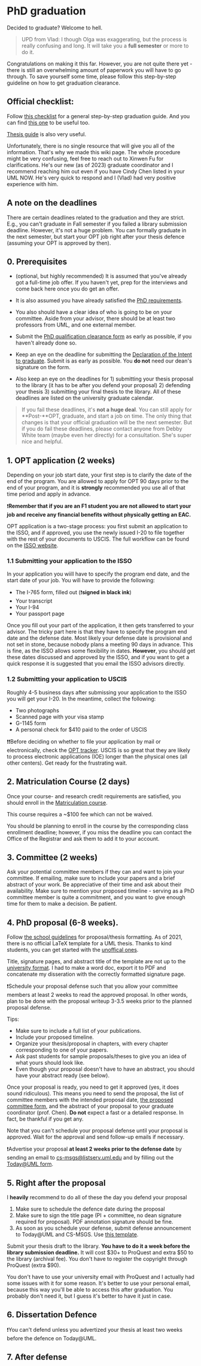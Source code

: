 # PhD graduation

Decided to graduate? Welcome to hell.
> UPD from Vlad: I though Olga was exaggerating, but the process is really confusing and long. It will take you a **full semester** or more to do it.

Congratulations on making it this far. However, you are not quite there yet - there is still an overwhelming amount of paperwork you will have to go through.
To save yourself some time, please follow this step-by-step guideline on how to get graduation clearance.

## Official checklist:

Follow [this checklist](https://www.uml.edu/sciences/computer-science/programs/masters/doctorate/checklist.aspx) for a general step-by-step graduation guide. And you can find [this one](https://www.cs.uml.edu/~gcoord/student-documents.html#PhDPathway) to be useful too.

[Thesis guide](https://www.uml.edu/catalog/graduate/policies/dissertation-thesis/) is also very useful.

Unfortunately, there is no single resource that will give you all of the information. That's why we made this wiki page. The whole procedure might be very confusing, feel free to reach out to Xinwen Fu for clarifications. He's our new (as of 2023) graduate coordinator and I recommend reaching him out even if you have Cindy Chen listed in your UML NOW. He's very quick to respond and I (Vlad) had very positive experience with him.

## A note on the deadlines

There are certain deadlines related to the graduation and they are strict. E.g., you can't graduate in Fall semester if you failed a library submission deadline. However, it's not a huge problem. You can formally graduate in the next semester, but start your OPT job right after your thesis defence (assuming your OPT is approved by then).

## 0. Prerequisites

- (optional, but highly recommended) It is assumed that you've already got a full-time job offer. If you haven't yet, prep for the interviews and come back here once you do get an offer.

- It is also assumed you have already satisfied the [PhD requirements](http://www.cs.uml.edu/~gcoord/PhD_Degree_Requirements.pdf).

- You also should have a clear idea of who is going to be on your committee. Aside from your advisor, there should be at least two professors from UML, and one external member.

- Submit the [PhD qualification clearance form](http://www.cs.uml.edu/~gcoord/forms/CS_PhD_Qual_Clearance_Form.docx) as early as possible, if you haven't already done so.

- Keep an eye on the deadline for submitting the [Declaration of the Intent to graduate](https://www.uml.edu/docs/clearance_form_tcm18-3565.pdf). Submit is as early as possible. You **do not** need our dean's signature on the form.

- Also keep an eye on the deadlines for 1) submitting your thesis proposal to the library (it has to be after you defend your proposal) 2) defending your thesis 3) submitting your final thesis to the library. All of these deadlines are listed on the university graduate calendar.

> If you fail these deadlines, it's **not a huge deal**. You can still apply for **Post-**OPT, graduate, and start a job on time. The only thing that changes is that your official graduation will be the next semester. But if you do fail these deadlines, please contact anyone from Debby White team (maybe even her directly) for a consultation. She's super nice and helpful.

## 1. OPT application (2 weeks)
Depending on your job start date, your first step is to clarify the date of the end of the program. 
You are allowed to apply for OPT 90 days prior to the end of your program, and it is **strongly** recommended you use all of that time period and apply in advance.

❗**Remember that if you are an F1 student you are not allowed to start your job and receive any financial benefits without physically getting an EAC.**

OPT application is a two-stage process: you first submit an application to the ISSO, and if approved, you use the newly issued I-20 to file together with the rest of your documents to USCIS. The full workflow can be found on the [ISSO website](https://www.uml.edu/isso/opt/).

### 1.1 Submitting your application to the ISSO

In your application you wiill have to specify the program end date, and the start date of your job. You will have to provide the following:
- The I-765 form, filled out (:exclamation:**signed in black ink**)
- Your transcript
- Your I-94
- Your passport page

Once you fill out your part of the application, it then gets transferred to your advisor. The tricky part here is that they have to specify the program end date and the defense date. 
Most likely your defense date is provisional and not set in stone, because nobody plans a meeting 90 days in advance. This is fine, as the ISSO allows some flexibility in dates. **However**, you should get these dates discussed and approved by the ISSO, and if you want to get a quick response it is suggested that you email the ISSO advisors directly.

### 1.2 Submitting your application to USCIS

Roughly 4-5 business days after submissing your application to the ISSO you will get your I-20. In the meantime, collect the following:

- Two photographs
- Scanned page with your visa stamp
- G-1145 form
- A personal check for $410 paid to the order of USCIS

❗:exclamation:Before deciding on whether to file your application by mail or electronically, check the [OPT tracker](https://opttimeline.com/YSC). USCIS is so great that they are likely to process electronic applications (IOE) longer than the physical ones (all other centers). Get ready for the frustrating wait.


## 2. Matriculation Course (2 days)

Once your course- and research credit requirements are satisfied, you should enroll in the [Matriculation course](https://www.uml.edu/catalog/courses/cont/7010).

This course requires a ~$100 fee which can not be waived.

You should be planning to enroll in the course by the corresponding class enrollment deadline; however, if you miss the deadline you can contact the Office of the Registrar and ask them to add it to your account.


## 3. Committee (2 weeks)

Ask your potential committee members if they can and want to join your committee. If emailing, make sure to include your papers and a brief abstract of your work. Be appreciative of their time and ask about their availability. Make sure to mention your proposed timeline - serving as a PhD committee member is quite a commitment, and you want to give enough time for them to make a decision. Be patient.


## 4. PhD proposal (6-8 weeks). 

Follow [the school guidelines](https://www.uml.edu/catalog/graduate/policies/dissertation-thesis/) for proposal/thesis formatting. As of 2021, there is no official LaTeX template for a UML thesis. Thanks to kind students, you can get started with the [unoffical ones](https://github.com/marksherman/umlthesis).

Title, signature pages, and abstract title of the template are not up to the [university format](https://libguides.uml.edu/ld.php?content_id=74130356). I had to make a word doc, export it to PDF and concatenate my disseration with the correctly formatted signature page.

❗Schedule your proposal defense such that you allow your committee members at least 2 weeks to read the approved proposal. In other words, plan to be done with the proposal writeup 3-3.5 weeks prior to the planned proposal defense.

Tips:
- Make sure to include a full list of your publications.
- Include your proposed timeline.
- Organize your thesis/proposal in chapters, with every chapter corresponding to one of your papers.
- Ask past students for sample proposals/theses to give you an idea of what yours should look like.
- Even though your proposal doesn't have to have an abstract, you should have your abstract ready (see below).

Once your proposal is ready, you need to get it approved (yes, it does sound ridiculous). This means you need to send the proposal, the list of committee members with the intended proposal date, [the proposed committee form](http://www.cs.uml.edu/~gcoord/forms/Proposed_Committee_Form.docx), and the abstract of your proposal to your graduate coordinator (prof. Chen). **Do not** expect a fast or a detailed response. In fact, be thankful if you get any.

Note that you can't schedule your proposal defense until your proposal is approved. Wait for the approval and send follow-up emails if necessary.

❗Advertise your proposal **at least 2 weeks prior to the defense date** by sending an email to cs-msgs@listserv.uml.edu and by filling out the [Today@UML form](https://www.uml.edu/service/Apps/WebsiteContentManagement/TodaySubmission/Submit).

## 5. Right after the proposal

I **heavily** recommend to do all of these the day you defend your proposal

1. Make sure to schedule the defence date during the proposal
2. Make sure to sign the title page (PI + committee, no dean signature required for proposal). PDF annotation signature should be fine.
3. As soon as you schedule your defense, submit defense announcement to Today@UML and CS-MSGS. Use [this template](https://www.uml.edu/myuml/submissions/2023/2023-12-12-17-49-31-doctoral-proposal-defense-yidong-z.aspx).

Submit your thesis draft to the library. **You have to do it a week before the library submission deadline.** It will cost $30+ to ProQuest and extra $50 to the library (archival fee). You don't have to register the copyright through ProQuest (extra $90).

You don't have to use your university email with ProQuest and I actually had some issues with it for some reason. It's better to use your personal email, because this way you'll be able to access this after graduation. You probably don't need it, but I guess it's better to have it just in case.

## 6. Dissertation Defence

❗You can't defend unless you advertized your thesis at least two weeks before the defence on Today@UML.

## 7. After defense


